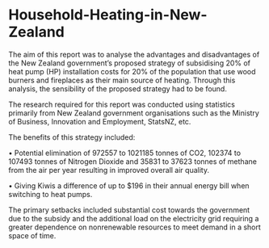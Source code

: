 # Household-Heating-in-New-Zealand
The aim of this report was to analyse the advantages and disadvantages of the New Zealand government’s proposed strategy of subsidising 20% of heat pump (HP) installation costs for 20% of the population that use wood burners and fireplaces as their main source of heating. Through this analysis, the sensibility of the proposed strategy had to be found.

The research required for this report was conducted using statistics primarily from New Zealand government organisations such as the Ministry of Business, Innovation and Employment, StatsNZ, etc. 

The benefits of this strategy included: 

• Potential elimination of 972557 to 1021185 tonnes of CO2, 102374 to 107493 tonnes of Nitrogen Dioxide and 35831 to 37623 tonnes of methane from the air per year resulting in improved overall air quality. 

• Giving Kiwis a difference of up to $196 in their annual energy bill when switching to heat pumps. 

The primary setbacks included substantial cost towards the government due to the subsidy and the additional load on the electricity grid requiring a greater dependence on nonrenewable resources to meet demand in a short space of time.
